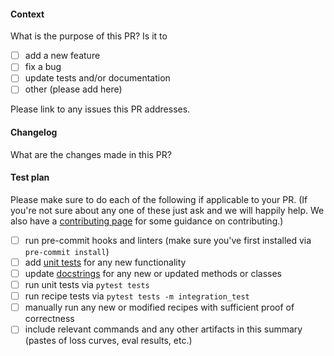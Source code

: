 #### Context
What is the purpose of this PR? Is it to
- [ ] add a new feature
- [ ] fix a bug
- [ ] update tests and/or documentation
- [ ] other (please add here)

Please link to any issues this PR addresses.

#### Changelog
What are the changes made in this PR?

#### Test plan
Please make sure to do each of the following if applicable to your PR. (If you're not sure about any one of these just ask and we will happily help. We also have a [contributing page](https://github.com/pytorch/torchtune/blob/main/CONTRIBUTING.md) for some guidance on contributing.)

- [ ] run pre-commit hooks and linters (make sure you've first installed via `pre-commit install`)
- [ ] add [unit tests](https://github.com/pytorch/torchtune/tree/main/tests/torchtune) for any new functionality
- [ ] update [docstrings](https://github.com/pytorch/torchtune/tree/main/docs/source) for any new or updated methods or classes
- [ ] run unit tests via `pytest tests`
- [ ] run recipe tests via `pytest tests -m integration_test`
- [ ] manually run any new or modified recipes with sufficient proof of correctness
- [ ] include relevant commands and any other artifacts in this summary (pastes of loss curves, eval results, etc.)
